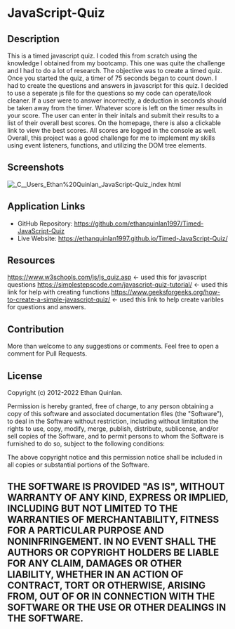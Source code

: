 # JavaScript-Quiz

## Description

This is a timed javascript quiz. I coded this from scratch using the knowledge I obtained from my bootcamp. This one was quite the challenge and I had to do a lot of research. The objective was to create a timed quiz. Once you started the quiz, a timer of 75 seconds began to count down. I had to create the questions and answers in javascript for this quiz. I decided to use a seperate js file for the questions so my code can operate/look cleaner. If a user were to answer incorrectly, a deduction in seconds should be taken away from the timer. Whatever score is left on the timer results in your score. The user can enter in their initals and submit their results to a list of their overall best scores. On the homepage, there is also a clickable link to view the best scores. All scores are logged in the console as well. Overall, this project was a good challenge for me to implement my skills using event listeners, functions, and utilizing the DOM tree elements.


## Screenshots

![_C__Users_Ethan%20Quinlan_JavaScript-Quiz_index html](https://user-images.githubusercontent.com/111590402/200465538-131e16b4-2501-4f56-be57-b031278bc39b.png)

## Application Links

- GitHub Repository: https://github.com/ethanquinlan1997/Timed-JavaScript-Quiz
- Live Website: https://ethanquinlan1997.github.io/Timed-JavaScript-Quiz/

## Resources

https://www.w3schools.com/js/js_quiz.asp <- used this for javascript questions
https://simplestepscode.com/javascript-quiz-tutorial/ <- used this link for help with creating functions
https://www.geeksforgeeks.org/how-to-create-a-simple-javascript-quiz/ <- used this link to help create varibles for questions and answers.

## Contribution

More than welcome to any suggestions or comments. Feel free to open a comment for Pull Requests. 

## License

Copyright (c) 2012-2022 Ethan Quinlan.

Permission is hereby granted, free of charge, to any person obtaining
a copy of this software and associated documentation files (the
"Software"), to deal in the Software without restriction, including
without limitation the rights to use, copy, modify, merge, publish,
distribute, sublicense, and/or sell copies of the Software, and to
permit persons to whom the Software is furnished to do so, subject to
the following conditions:

The above copyright notice and this permission notice shall be
included in all copies or substantial portions of the Software.

THE SOFTWARE IS PROVIDED "AS IS", WITHOUT WARRANTY OF ANY KIND,
EXPRESS OR IMPLIED, INCLUDING BUT NOT LIMITED TO THE WARRANTIES OF
MERCHANTABILITY, FITNESS FOR A PARTICULAR PURPOSE AND
NONINFRINGEMENT. IN NO EVENT SHALL THE AUTHORS OR COPYRIGHT HOLDERS BE
LIABLE FOR ANY CLAIM, DAMAGES OR OTHER LIABILITY, WHETHER IN AN ACTION
OF CONTRACT, TORT OR OTHERWISE, ARISING FROM, OUT OF OR IN CONNECTION
WITH THE SOFTWARE OR THE USE OR OTHER DEALINGS IN THE SOFTWARE.
---